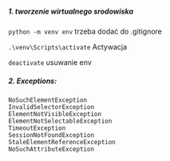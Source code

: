 ##### 1. tworzenie wirtualnego srodowiska

`python -m venv env`   trzeba dodać do .gitignore

`.\venv\Scripts\activate`   Actywacja

`deactivate`  usuwanie env

##### 2. Exceptions:

    NoSuchElementException
    InvalidSelectorException
    ElementNotVisibleException
    ElementNotSelectableException
    TimeoutException
    SessionNotFoundException
    StaleElementReferenceException
    NoSuchAttributeException
